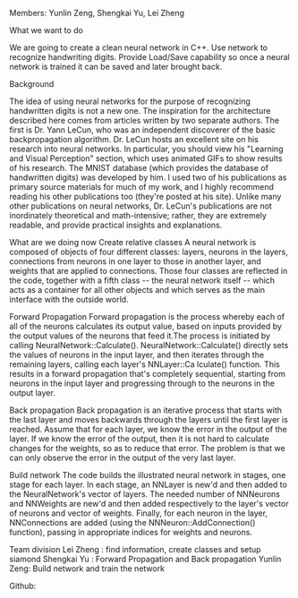 Members:
Yunlin Zeng, Shengkai Yu, Lei Zheng

What we want to do

We are going to create a clean neural network in C++. 
Use network to recognize handwriting digits.
Provide Load/Save capability so once a neural network is trained it can be saved and later brought back. 

Background

The idea of using neural networks for the purpose of recognizing handwritten digits is not a new one. 
The inspiration for the architecture described here comes from articles written by two separate authors. 
The first is Dr. Yann LeCun, who was an independent discoverer of the basic backpropagation algorithm. Dr. LeCun hosts an excellent site
on his research into neural networks. 
In particular, you should view his "Learning and Visual Perception" section, which uses animated GIFs to show results of his research. 
The MNIST database (which provides the database of handwritten digits) was developed by him. 
I used two of his publications as primary source materials for much of my work, and I highly recommend reading his other publications 
too (they're posted at his site). 
Unlike many other publications on neural networks, Dr. LeCun's publications are not inordinately theoretical and math-intensive; rather,
they are extremely readable, and provide practical insights and explanations.

What are we doing now
Create relative classes
A neural network is composed of objects of four different classes: layers, neurons in the layers, connections from neurons in one layer 
to those in another layer, and weights that are applied to connections. 
Those four classes are reflected in the code, together with a fifth class -- the neural network itself -- which acts as a container for 
all other objects and which serves as the main interface with the outside world.

Forward Propagation
Forward propagation is the process whereby each of all of the neurons calculates its output value, based on inputs provided by the 
output values of the neurons that feed it.The process is initiated by calling NeuralNetwork::Calculate(). NeuralNetwork::Calculate() 
directly sets the values of neurons in the input layer, and then iterates through the remaining layers, calling each layer's NNLayer::Ca
lculate() function. This results in a forward propagation that's completely sequential, starting from neurons in the input layer and 
progressing through to the neurons in the output layer.

Back propagation
Back propagation is an iterative process that starts with the last layer and moves backwards through the layers until the first layer is
reached. Assume that for each layer, we know the error in the output of the layer. If we know the error of the output, then it is not
hard to calculate changes for the weights, so as to reduce that error. The problem is that we can only observe the error in the output
of the very last layer.

Build network
The code builds the illustrated neural network in stages, one stage for each layer. In each stage, an NNLayer is new'd and then added to
the NeuralNetwork's vector of layers. The needed number of NNNeurons and NNWeights are new'd and then added respectively to the layer's 
vector of neurons and vector of weights. Finally, for each neuron in the layer, NNConnections are added (using the NNNeuron::AddConnection()
function), passing in appropriate indices for weights and neurons.


Team division
Lei Zheng : find information, create classes and setup siamond 
Shengkai Yu : Forward Propagation and Back propagation
Yunlin Zeng: Build network and train the network


Github: 

